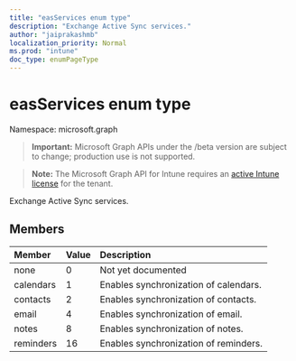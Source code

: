 ```yaml
---
title: "easServices enum type"
description: "Exchange Active Sync services."
author: "jaiprakashmb"
localization_priority: Normal
ms.prod: "intune"
doc_type: enumPageType
---
```


# easServices enum type

Namespace: microsoft.graph

> **Important:** Microsoft Graph APIs under the /beta version are subject to change; production use is not supported.

> **Note:** The Microsoft Graph API for Intune requires an [active Intune license](https://go.microsoft.com/fwlink/?linkid=839381) for the tenant.

Exchange Active Sync services.

## Members
|Member|Value|Description|
|:---|:---|:---|
|none|0|Not yet documented|
|calendars|1|Enables synchronization of calendars.|
|contacts|2|Enables synchronization of contacts.|
|email|4|Enables synchronization of email.|
|notes|8|Enables synchronization of notes.|
|reminders|16|Enables synchronization of reminders.|






